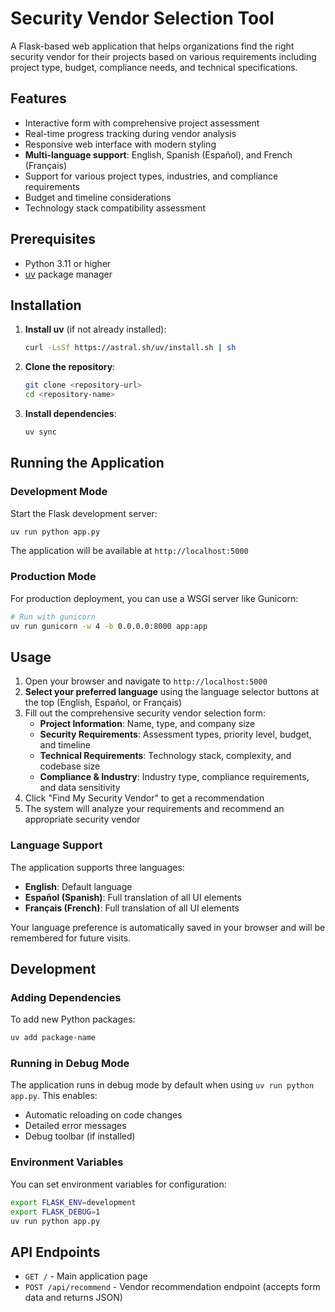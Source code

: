 # Security Vendor Selection Tool

A Flask-based web application that helps organizations find the right security vendor for their projects based on various requirements including project type, budget, compliance needs, and technical specifications.

## Features

- Interactive form with comprehensive project assessment
- Real-time progress tracking during vendor analysis
- Responsive web interface with modern styling
- **Multi-language support**: English, Spanish (Español), and French (Français)
- Support for various project types, industries, and compliance requirements
- Budget and timeline considerations
- Technology stack compatibility assessment

## Prerequisites

- Python 3.11 or higher
- [uv](https://github.com/astral-sh/uv) package manager

## Installation

1. **Install uv** (if not already installed):
   ```bash
   curl -LsSf https://astral.sh/uv/install.sh | sh
   ```

2. **Clone the repository**:
   ```bash
   git clone <repository-url>
   cd <repository-name>
   ```

3. **Install dependencies**:
   ```bash
   uv sync
   ```

## Running the Application

### Development Mode

Start the Flask development server:

```bash
uv run python app.py
```

The application will be available at `http://localhost:5000`

### Production Mode

For production deployment, you can use a WSGI server like Gunicorn:

```bash
# Run with gunicorn
uv run gunicorn -w 4 -b 0.0.0.0:8000 app:app
```

## Usage

1. Open your browser and navigate to `http://localhost:5000`
2. **Select your preferred language** using the language selector buttons at the top (English, Español, or Français)
3. Fill out the comprehensive security vendor selection form:
   - **Project Information**: Name, type, and company size
   - **Security Requirements**: Assessment types, priority level, budget, and timeline
   - **Technical Requirements**: Technology stack, complexity, and codebase size
   - **Compliance & Industry**: Industry type, compliance requirements, and data sensitivity
4. Click "Find My Security Vendor" to get a recommendation
5. The system will analyze your requirements and recommend an appropriate security vendor

### Language Support

The application supports three languages:
- **English**: Default language
- **Español (Spanish)**: Full translation of all UI elements
- **Français (French)**: Full translation of all UI elements

Your language preference is automatically saved in your browser and will be remembered for future visits.

## Development

### Adding Dependencies

To add new Python packages:

```bash
uv add package-name
```

### Running in Debug Mode

The application runs in debug mode by default when using `uv run python app.py`. This enables:
- Automatic reloading on code changes
- Detailed error messages
- Debug toolbar (if installed)

### Environment Variables

You can set environment variables for configuration:

```bash
export FLASK_ENV=development
export FLASK_DEBUG=1
uv run python app.py
```

## API Endpoints

- `GET /` - Main application page
- `POST /api/recommend` - Vendor recommendation endpoint (accepts form data and returns JSON)

